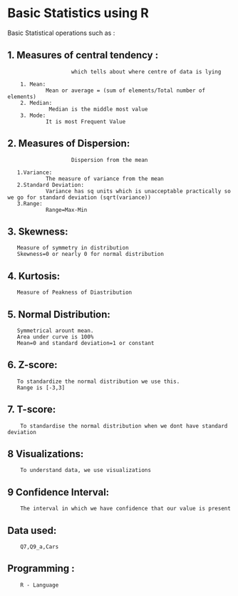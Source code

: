 # Basic Statistics using R

Basic Statistical operations such as :

## 1. Measures of central tendency : 

                        which tells about where centre of data is lying

        1. Mean:  
                Mean or average = (sum of elements/Total number of elements) 
        2. Median:
                 Median is the middle most value
        3. Mode:
                It is most Frequent Value

## 2. Measures of Dispersion: 

                        Dispersion from the mean

       1.Variance:
                The measure of variance from the mean
       2.Standard Deviation:
                Variance has sq units which is unacceptable practically so we go for standard deviation (sqrt(variance))
       3.Range:
                Range=Max-Min
                
## 3. Skewness:

       Measure of symmetry in distribution
       Skewness=0 or nearly 0 for normal distribution
       
## 4. Kurtosis:

       Measure of Peakness of Diastribution
       
## 5. Normal Distribution:

       Symmetrical arount mean.
       Area under curve is 100%
       Mean=0 and standard deviation=1 or constant
       
## 6. Z-score:

       To standardize the normal distribution we use this.
       Range is [-3,3]
        
## 7. T-score:

        To standardise the normal distribution when we dont have standard deviation
        
## 8 Visualizations:
        To understand data, we use visualizations
## 9 Confidence Interval:
        The interval in which we have confidence that our value is present

## Data used:

        Q7,Q9_a,Cars
        
## Programming :

        R - Language
